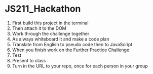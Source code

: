 # JS211_Hackathon
  1. First build this project in the terminal
  2. Then attach it to the DOM
  3. Work through the challenge together
  4. As always whiteboard it and make a code plan
  5. Translate from English to pseudo code then to JavaScript
  6. When you finish work on the Further Practice Challenge
  7. Test
  8. Present to class
  9. Turn in the URL to your repo, once for each person in your group